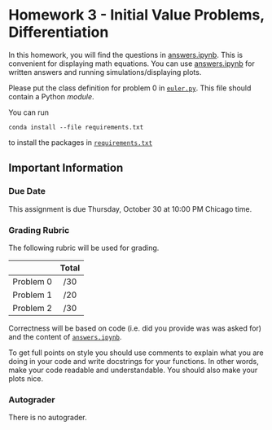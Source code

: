 # Homework 3 - Initial Value Problems, Differentiation

In this homework, you will find the questions in [answers.ipynb](answers.ipynb).  This is convenient for displaying math equations. You can use [answers.ipynb](answers.ipynb) for written answers and running simulations/displaying plots.

Please put the class definition for problem 0 in [`euler.py`](euler.py).  This file should contain a Python *module*.

You can run
```
conda install --file requirements.txt
```
to install the packages in [`requirements.txt`](requirements.txt)

## Important Information

### Due Date
This assignment is due Thursday, October 30 at 10:00 PM  Chicago time.

### Grading Rubric

The following rubric will be used for grading.

|  | Total |
|:-:|:-:|
| Problem 0 | /30 |
| Problem 1 | /20 |
| Problem 2 | /30 |


Correctness will be based on code (i.e. did you provide was was asked for) and the content of [`answers.ipynb`](answers.ipynb).

To get full points on style you should use comments to explain what you are doing in your code and write docstrings for your functions.  In other words, make your code readable and understandable. You should also make your plots nice.

### Autograder

There is no autograder. 
